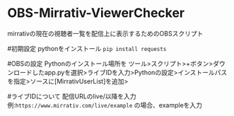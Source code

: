 # OBS-Mirrativ-ViewerChecker
mirrativの現在の視聴者一覧を配信上に表示するためのOBSスクリプト

#初期設定
pythonをインストール
`pip install requests`

#OBSの設定
Pythonのインストール場所を
ツール>スクリプト>+ボタン>ダウンロードしたapp.pyを選択>ライブIDを入力>Pythonの設定>インストールパスを指定>ソースに[MirrativUserList]を追加>


#ライブIDについて
配信URLのlive/以降を入力
例:`https://www.mirrativ.com/live/example` の場合、exampleを入力
